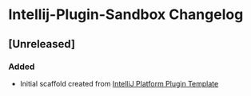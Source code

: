 <!-- Keep a Changelog guide -> https://keepachangelog.com -->

# Intellij-Plugin-Sandbox Changelog

## [Unreleased]
### Added
- Initial scaffold created from [IntelliJ Platform Plugin Template](https://github.com/JetBrains/intellij-platform-plugin-template)
